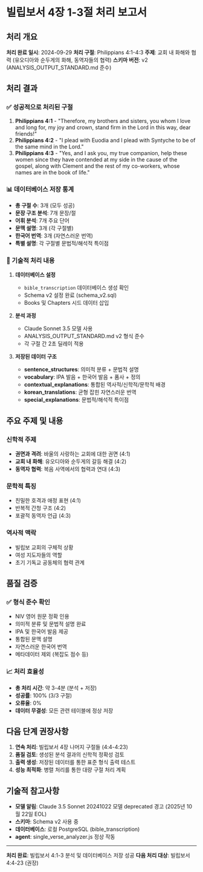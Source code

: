 # 빌립보서 4장 1-3절 처리 보고서

## 처리 개요

**처리 완료 일시**: 2024-09-29
**처리 구절**: Philippians 4:1-4:3
**주제**: 교회 내 화해와 협력 (유오디아와 순두게의 화해, 동역자들의 협력)
**스키마 버전**: v2 (ANALYSIS_OUTPUT_STANDARD.md 준수)

## 처리 결과

### ✅ 성공적으로 처리된 구절

1. **Philippians 4:1** - "Therefore, my brothers and sisters, you whom I love and long for, my joy and crown, stand firm in the Lord in this way, dear friends!"
2. **Philippians 4:2** - "I plead with Euodia and I plead with Syntyche to be of the same mind in the Lord."
3. **Philippians 4:3** - "Yes, and I ask you, my true companion, help these women since they have contended at my side in the cause of the gospel, along with Clement and the rest of my co-workers, whose names are in the book of life."

### 📊 데이터베이스 저장 통계

- **총 구절 수**: 3개 (모두 성공)
- **문장 구조 분석**: 7개 문장/절
- **어휘 분석**: 7개 주요 단어
- **문맥 설명**: 3개 (각 구절별)
- **한국어 번역**: 3개 (자연스러운 번역)
- **특별 설명**: 각 구절별 문법적/해석적 특이점

### 🔧 기술적 처리 내용

1. **데이터베이스 설정**
   - `bible_transcription` 데이터베이스 생성 확인
   - Schema v2 설정 완료 (schema_v2.sql)
   - Books 및 Chapters 시드 데이터 삽입

2. **분석 과정**
   - Claude Sonnet 3.5 모델 사용
   - ANALYSIS_OUTPUT_STANDARD.md v2 형식 준수
   - 각 구절 간 2초 딜레이 적용

3. **저장된 데이터 구조**
   - **sentence_structures**: 의미적 분류 + 문법적 설명
   - **vocabulary**: IPA 발음 + 한국어 발음 + 품사 + 정의
   - **contextual_explanations**: 통합된 역사적/신학적/문학적 배경
   - **korean_translations**: 균형 잡힌 자연스러운 번역
   - **special_explanations**: 문법적/해석적 특이점

## 주요 주제 및 내용

### 신학적 주제
- **권면과 격려**: 바울의 사랑하는 교회에 대한 권면 (4:1)
- **교회 내 화해**: 유오디아와 순두게의 갈등 해결 (4:2)
- **동역자 협력**: 복음 사역에서의 협력과 연대 (4:3)

### 문학적 특징
- 친밀한 호격과 애정 표현 (4:1)
- 반복적 간청 구조 (4:2)
- 포괄적 동역자 언급 (4:3)

### 역사적 맥락
- 빌립보 교회의 구체적 상황
- 여성 지도자들의 역할
- 초기 기독교 공동체의 협력 관계

## 품질 검증

### ✅ 형식 준수 확인
- NIV 영어 원문 정확 인용
- 의미적 분류 및 문법적 설명 완료
- IPA 및 한국어 발음 제공
- 통합된 문맥 설명
- 자연스러운 한국어 번역
- 메타데이터 제외 (복잡도 점수 등)

### 📈 처리 효율성
- **총 처리 시간**: 약 3-4분 (분석 + 저장)
- **성공률**: 100% (3/3 구절)
- **오류율**: 0%
- **데이터 무결성**: 모든 관련 테이블에 정상 저장

## 다음 단계 권장사항

1. **연속 처리**: 빌립보서 4장 나머지 구절들 (4:4-4:23)
2. **품질 검토**: 생성된 분석 결과의 신학적 정확성 검토
3. **출력 생성**: 저장된 데이터를 통한 표준 형식 출력 테스트
4. **성능 최적화**: 병렬 처리를 통한 대량 구절 처리 계획

## 기술적 참고사항

- **모델 알림**: Claude 3.5 Sonnet 20241022 모델 deprecated 경고 (2025년 10월 22일 EOL)
- **스키마**: Schema v2 사용 중
- **데이터베이스**: 로컬 PostgreSQL (bible_transcription)
- **agent**: single_verse_analyzer.js 정상 작동

---

**처리 완료**: 빌립보서 4:1-3 분석 및 데이터베이스 저장 성공
**다음 처리 대상**: 빌립보서 4:4-23 (권장)